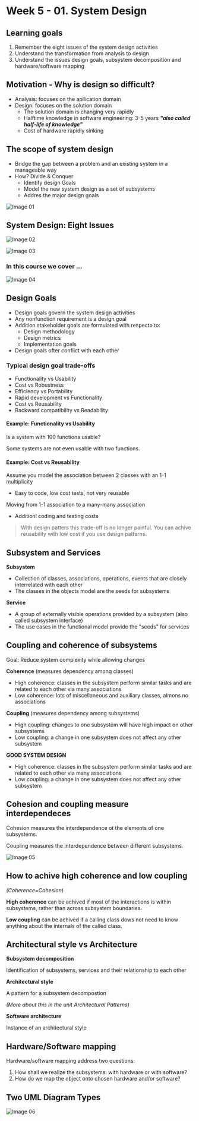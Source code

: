 
# Week 5 - 01. System Design

## Learning goals

1. Remember the eight issues of the system design activities
2. Understand the transformation from analysis to design
3. Understand the issues design goals, subsystem decomposition and hardware/software mapping


## Motivation - Why is design so difficult?

* Analysis: focuses on the apllication domain
* Design: focuses on the solution domain
    * The solution domain is changing very rapidly
    * Halftime knowledge in software engineering: 3-5 years __*"also called half-life of knowledge"*__
    * Cost of hardware rapidly sinking

 
## The scope of system design

* Bridge the gap between a problem and an existing system in a manageable way
* How? Divide & Conquer
    * Identify design Goals
    * Model the new system design as a set of subsystems
    * Addres the major design goals

![Image 01](./assets/image01.png)

## System Design: Eight Issues

![Image 02](./assets/image02.png)

![Image 03](./assets/image03.png)

### In this course we cover ...

![Image 04](./assets/image04.png)

## Design Goals

* Design goals govern the system design activities
* Any nonfunction requirement is a design goal
* Addition stakeholder goals are formulated with respecto to:
    * Design methodology
    * Design metrics
    * Implementation goals
* Design goals ofter conflict with each other

### Typical design goal trade-offs

* Functionality vs Usability
* Cost vs Robustness
* Efficiency vs Portability
* Rapid development vs Functionality
* Cost vs Reusability
* Backward compatibility vs Readability

#### Example: Functionality vs Usability

Is a system with 100 functions usable?

Some systems are not even usable with two functions.

#### Example: Cost vs Reusability

Assume you model the association between 2 classes with an 1-1 multiplicity

* Easy to code, low cost tests, not very reusable

Moving from 1-1 association to a many-many association

* Additionl coding and testing costs

> With design patters this trade-off is no longer painful. You can achive reusability with low cost if you use design patterns.
 
## Subsystem and Services
**Subsystem**

* Collection of classes, associations, operations, events that are closely interrelated with each other
* The classes in the objects model are the seeds for subsystems

**Service**

* A group of externally visible operations provided by a subsystem (also called subsystem interface)
* The use cases in the functional model provide the "seeds" for services

## Coupling and coherence of subsystems
Goal: Reduce system complexity while allowing changes

**Coherence** (measures dependency among classes)

* High coherence: classes in the subsystem perform similar tasks and are related to each other via many associations
* Low coherence: lots of miscellaneous and auxiliary classes, almons no associations

**Coupling** (measures dependency among subsystems)

* High coupling: changes to one subsystem will have high impact on other subsystems
* Low coupling: a change in one subsystem does not affect any other subsystem

**GOOD SYSTEM DESIGN**

* High coherence: classes in the subsystem perform similar tasks and are related to each other via many associations
* Low coupling: a change in one subsystem does not affect any other subsystem

## Cohesion and coupling measure interdependeces
Cohesion measures the interdependence ot the elements of one subsystems.

Coupling measures the interdependence between different subsystems.

![Image 05](./assets/image05.png)

## How to achive high coherence and low coupling
*(Coherence=Cohesion)*

**High coherence** can be achived if most of the interactions is within subsystems, rather than across subsystem boundaries.

**Low coupling** can be achived if a calling class dows not need to know anything about the internals of the called class.

## Architectural style vs Architecture

**Subsystem decomposition**

Identification of subsystems, services and their relationship to each other

**Architectural style**

A pattern for a subsystem decompostion

*(More about this in the unit Architectural Patterns)*

**Software architecture**

Instance of an architectural style

## Hardware/Software mapping
Hardware/software mapping address two questions:

1. How shall we realize the subsystems: with hardware or with software?
2. How do we map the object onto chosen hardware and/or software?

## Two UML Diagram Types

![Image 06](./assets/image06.png)


